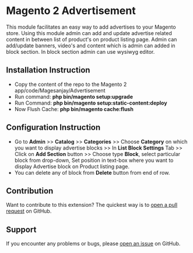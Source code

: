 # Magento 2 Advertisement

This module facilitates an easy way to add advertises to your Magento store. Using this module admin can add and update advertise related content in between list of product's on product listing page. Admin can add/update banners, video's and content which is admin can added in block section. In block section admin can use wysiwyg editor.


## Installation Instruction

* Copy the content of the repo to the Magento 2 app/code/Magesanjay/Advertisement
* Run command:
<b>php bin/magento setup:upgrade</b>
* Run Command:
<b>php bin/magento setup:static-content:deploy</b>
* Now Flush Cache: <b>php bin/magento cache:flush</b>

## Configuration Instruction

* Go to **Admin** >> **Catalog** >> **Categories** >> Choose **Category** on which you want to display advertise blocks >> In **List Block Settings** Tab >> Click on **Add Section** button >> Choose type **Block**, select particular block from drop-down, Set position in text-box where you want to display Advertise block on Product listing page.
* You can delete any of block from **Delete** button from end of row.

## Contribution

Want to contribute to this extension? The quickest way is to <a href="https://help.github.com/articles/about-pull-requests/">open a pull request</a> on GitHub.

## Support

If you encounter any problems or bugs, please <a href="https://github.com/magesanjay/magento2-advertisement/issues">open an issue</a> on GitHub.


